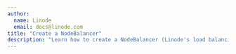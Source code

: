 ```yaml
---
author:
  name: Linode
  email: docs@linode.com
title: "Create a NodeBalancer"
description: "Learn how to create a NodeBalancer (Linode's load balancing service)"
---
```


